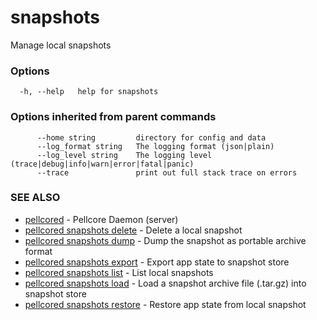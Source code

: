 # snapshots

Manage local snapshots

### Options

```
  -h, --help   help for snapshots
```

### Options inherited from parent commands

```
      --home string         directory for config and data 
      --log_format string   The logging format (json|plain) 
      --log_level string    The logging level (trace|debug|info|warn|error|fatal|panic) 
      --trace               print out full stack trace on errors
```

### SEE ALSO

* [pellcored](pellcored.md)	 - Pellcore Daemon (server)
* [pellcored snapshots delete](pellcored_snapshots_delete.md)	 - Delete a local snapshot
* [pellcored snapshots dump](pellcored_snapshots_dump.md)	 - Dump the snapshot as portable archive format
* [pellcored snapshots export](pellcored_snapshots_export.md)	 - Export app state to snapshot store
* [pellcored snapshots list](pellcored_snapshots_list.md)	 - List local snapshots
* [pellcored snapshots load](pellcored_snapshots_load.md)	 - Load a snapshot archive file (.tar.gz) into snapshot store
* [pellcored snapshots restore](pellcored_snapshots_restore.md)	 - Restore app state from local snapshot

